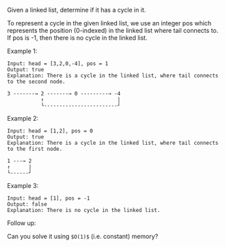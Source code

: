 Given a linked list, determine if it has a cycle in it.

To represent a cycle in the given linked list, we use an integer pos which represents the position (0-indexed) in the linked list where tail connects to. If pos is -1, then there is no cycle in the linked list.

Example 1:

```
Input: head = [3,2,0,-4], pos = 1
Output: true
Explanation: There is a cycle in the linked list, where tail connects to the second node.

3 -------→ 2 -------→ 0 ---------→ -4
           ↑                        |
           └------------------------┘
```

Example 2:
```
Input: head = [1,2], pos = 0
Output: true
Explanation: There is a cycle in the linked list, where tail connects to the first node.

1 ---→ 2
↑      |
└------┘
```

Example 3:

```
Input: head = [1], pos = -1
Output: false
Explanation: There is no cycle in the linked list.
```

Follow up:

Can you solve it using `$O(1)$` (i.e. constant) memory?

